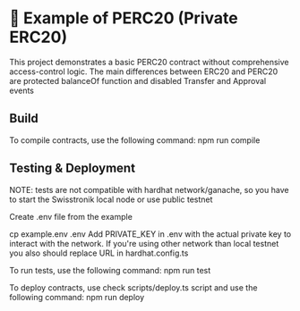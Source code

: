 # 📁 Example of PERC20 (Private ERC20)

This project demonstrates a basic PERC20 contract without comprehensive access-control logic. The main differences between ERC20 and PERC20 are protected balanceOf function and disabled Transfer and Approval events

## Build
To compile contracts, use the following command:
npm run compile

## Testing & Deployment
NOTE: tests are not compatible with hardhat network/ganache, so you have to start the Swisstronik local node or use public testnet

Create .env file from the example

cp example.env .env
Add PRIVATE_KEY in .env with the actual private key to interact with the network. If you're using other network than local testnet you also should replace URL in hardhat.config.ts

To run tests, use the following command:
npm run test

To deploy contracts, use check scripts/deploy.ts script and use the following command:
npm run deploy
